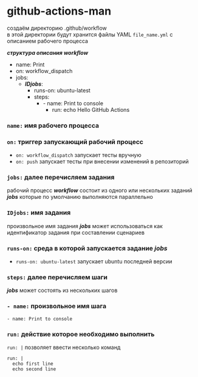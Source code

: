 # github-actions-man  
создаём директорию .github/workflow \
в этой директории будут хранится файлы YAML `file_name.yml` с описанием рабочего процесса

***структура описания workflow***
- name: Print
- on: workflow_dispatch
- jobs:
  - ***IDjobs***:
    - runs-on: ubuntu-latest
    - steps:
      - \- name: Print to console
        - run: echo Hello GitHub Actions

### `name:` имя рабочего процесса ###
### `on:`  триггер запускающий рабочий процесс ###
* `on: workflow_dispatch` запускает тесты вручную
* `on: push` запускает тесты при внесении изменений в репозиторий 
### `jobs:` далее перечисляем задания ###
рабочий процесс ***workflow*** состоит из одного или нескольких заданий ***jobs*** которые по умолчанию выполняются параллельно <br>
### `IDjobs:` имя задания ###
произвольное имя задания ***jobs*** может использоваться как идентификатор задания при составлении сценариев
### `runs-on:` среда в которой запускается задание ***jobs*** ###
- `runs-on: ubuntu-latest` запускает ubuntu последней версии
### `steps:` далее перечисляем шаги ###
***jobs*** может состоять из нескольких шагов
### `- name:` произвольное имя шага ###
`- name: Print to console`
### `run:` действие которое необходимо выполнить  ###
`run: |` позволяет ввести несколько команд 
```
run: | 
  echo first line
  echo second line
```



